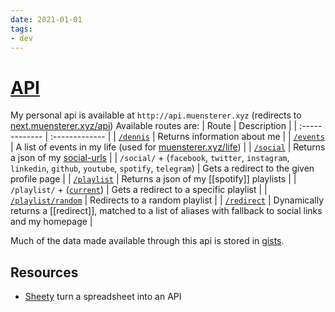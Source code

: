 ```yaml
---
date: 2021-01-01
tags:
- dev
---
```


# [API](https://github.com/dnnsmnstrr/api)

My personal api is available at `http://api.muensterer.xyz` (redirects to [next.muensterer.xyz/api](https://next.muensterer.xyz/api))
Available routes are:
| Route | Description |
| :------------- | :------------- |
| [`/dennis`](https://next.muensterer.xyz/api/dennis) | Returns information about me |
| [`/events`](https://next.muensterer.xyz/api/events) | A list of events in my life (used for [muensterer.xyz/life](https://muensterer.xyz/life)) |
| [`/social`](https://next.muensterer.xyz/api/social) | Returns a json of my [social-urls](https://gist.github.com/dnnsmnstrr/09a2559a9a970de5e8e9e5c2eaf1183b) |
| `/social/` + (`facebook`, `twitter`, `instagram`, `linkedin`, `github`, `youtube`, `spotify`, `telegram`) | Gets a redirect to the given profile page |
| [`/playlist`](https://next.muensterer.xyz/api/playlist) | Returns a json of my [[spotify]] playlists |
| `/playlist/` + ([`current`](https://next.muensterer.xyz/api/playlist/current)) | Gets a redirect to a specific playlist |
| [`/playlist/random`](https://next.muensterer.xyz/api/playlist/random) | Redirects to a random playlist |
| [`/redirect`](https://next.muensterer.xyz/api/redirect) | Dynamically returns a [[redirect]], matched to a list of aliases with fallback to social links and my homepage |

Much of the data made available through this api is stored in [gists](https://gist.github.com/dnnsmnstrr).

<script src="https://gist.github.com/dnnsmnstrr/a36fa8e855b19e9ebddb8a2878103b04.js"></script>

## Resources
- [Sheety](https://sheety.co/) turn a spreadsheet into an API
